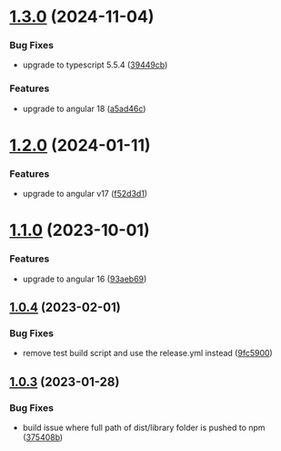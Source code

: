 # [1.3.0](https://github.com/uzenith360/ngx-package-starter/compare/v1.2.0...v1.3.0) (2024-11-04)


### Bug Fixes

* upgrade to typescript 5.5.4 ([39449cb](https://github.com/uzenith360/ngx-package-starter/commit/39449cbbe6a0a02d78f616fddc9ad8f8a8afb345))


### Features

* upgrade to angular 18 ([a5ad46c](https://github.com/uzenith360/ngx-package-starter/commit/a5ad46c93ba7c9d8cd71e6ed3e1ffe3abc9beb23))

# [1.2.0](https://github.com/uzenith360/ngx-package-starter/compare/v1.1.0...v1.2.0) (2024-01-11)


### Features

* upgrade to angular v17 ([f52d3d1](https://github.com/uzenith360/ngx-package-starter/commit/f52d3d17337628d95891f2e59e7c7053c8c45838))

# [1.1.0](https://github.com/uzenith360/ngx-package-starter/compare/v1.0.4...v1.1.0) (2023-10-01)


### Features

* upgrade to angular 16 ([93aeb69](https://github.com/uzenith360/ngx-package-starter/commit/93aeb6984ae0a9a61cbaac7403b0973e8f09cc75))

## [1.0.4](https://github.com/uzenith360/ngx-package-starter/compare/v1.0.3...v1.0.4) (2023-02-01)


### Bug Fixes

* remove test build script and use the release.yml instead ([9fc5900](https://github.com/uzenith360/ngx-package-starter/commit/9fc5900f58da5b166b68443fca372ea1a51ad994))

## [1.0.3](https://github.com/uzenith360/ngx-package-starter/compare/v1.0.2...v1.0.3) (2023-01-28)


### Bug Fixes

* build issue where full path of dist/library folder is pushed to npm ([375408b](https://github.com/uzenith360/ngx-package-starter/commit/375408b061b6e6c0244b92b440ba3596cdd46f41))
